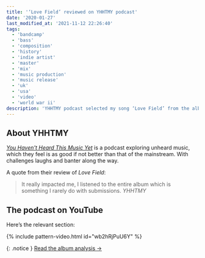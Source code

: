 ```yaml
---
title: '‘Love Field’ reviewed on YHHTMY podcast'
date: '2020-01-27'
last_modified_at: '2021-11-12 22:26:40'
tags:
  - 'bandcamp'
  - 'bass'
  - 'composition'
  - 'history'
  - 'indie artist'
  - 'master'
  - 'mix'
  - 'music production'
  - 'music release'
  - 'uk'
  - 'usa'
  - 'video'
  - 'world war ii'
description: 'YHHTMY podcast selected my song ‘Love Field’ from the album ‘After 1989’ for their latest episode.'
---
```

## About YHHTMY

[_You Haven't Heard This Music Yet_](https://www.youtube.com/@YHHTMPC) is a podcast exploring unheard music, which they feel is as good if not better than that of the mainstream. With challenges laughs and banter along the way.

A quote from their review of _Love Field_:

> It really impacted me, I listened to the entire album which is something I rarely do with submissions.
> <cite>YHHTMY</cite>

## The podcast on YouTube

Here’s the relevant section:

{% include pattern-video.html id="wb2hRjPuU6Y" %}

{: .notice }
[Read the album analysis&nbsp;→](/work/music/after-1989/)